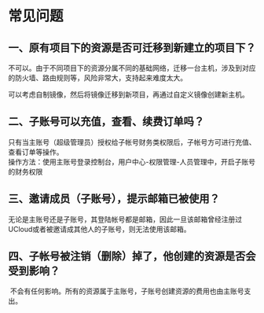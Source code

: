 

# 常见问题

## 一、原有项目下的资源是否可迁移到新建立的项目下？

不可以。由于不同项目下的资源分属不同的基础网络，迁移一台主机，涉及到对应的防火墙、路由规则等，风险非常大，支持起来难度太大。

可以考虑自制镜像，然后将镜像迁移到新项目，再通过自定义镜像创建新主机。

## 二、子账号可以充值，查看、续费订单吗？

只有当主账号（超级管理员）授权给子帐号财务类权限后，子帐号方可进行充值、查看订单等操作。  
操作方法：使用主账号登录控制台，用户中心-权限管理-人员管理中，开启子账号的财务权限

## 三、邀请成员（子账号），提示邮箱已被使用？

无论是主账号还是子账号，其登陆帐号都是邮箱，因此一旦该邮箱曾经注册过UCloud或者被邀请成其他人的子账号，则无法使用该邮箱。

## 四、子帐号被注销（删除）掉了，他创建的资源是否会受到影响？

 不会有任何影响。所有的资源属于主账号，子账号创建资源的费用也由主账号支出。
